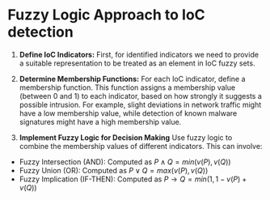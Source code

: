 # Fuzzy Logic Approach to IoC detection

1. **Define IoC Indicators:**
First, for identified indicators we need to provide a suitable representation to be treated as an element in IoC fuzzy sets.

2. **Determine Membership Functions:**
For each IoC indicator, define a membership function. This function assigns a membership value (between 0 and 1) to each indicator, based on how strongly it suggests a possible intrusion. For example, slight deviations in network traffic might have a low membership value, while detection of known malware signatures might have a high membership value.

3. **Implement Fuzzy Logic for Decision Making**
Use fuzzy logic to combine the membership values of different indicators. This can involve:

* Fuzzy Intersection (AND): Computed as  $P \land Q = min(v(P),v(Q))$
* Fuzzy Union (OR):  Computed as  $P \lor Q = max(v(P),v(Q))$
* Fuzzy Implication (IF-THEN): Computed as  $P \to Q = min(1, 1 - v(P)+ v(Q))$ 
